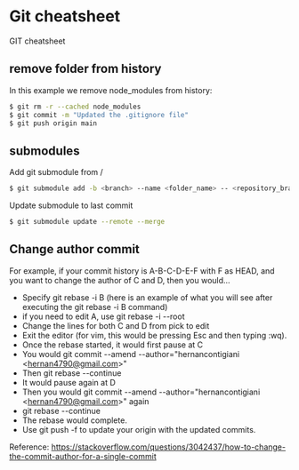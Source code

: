 # Git cheatsheet
GIT cheatsheet

## remove folder from history
In this example we remove node_modules from history:
```sh
$ git rm -r --cached node_modules
$ git commit -m "Updated the .gitignore file"
$ git push origin main
```

## submodules
Add git submodule from <repository>/<branch>
```sh
$ git submodule add -b <branch> --name <folder_name> -- <repository_branch_link> <folder_name>
```
Update submodule to last commit
```sh
$ git submodule update --remote --merge
```

## Change author commit
For example, if your commit history is A-B-C-D-E-F with F as HEAD, and you want to change the author of C and D, then you would...
- Specify git rebase -i B (here is an example of what you will see after executing the git rebase -i B command)
- if you need to edit A, use git rebase -i --root
- Change the lines for both C and D from pick to edit
- Exit the editor (for vim, this would be pressing Esc and then typing :wq).
- Once the rebase started, it would first pause at C
- You would git commit --amend --author="hernancontigiani <<hernan4790@gmail.com>>"
- Then git rebase --continue
- It would pause again at D
- Then you would git commit --amend --author="hernancontigiani <<hernan4790@gmail.com>>" again
- git rebase --continue
- The rebase would complete.
- Use git push -f to update your origin with the updated commits.

Reference:
https://stackoverflow.com/questions/3042437/how-to-change-the-commit-author-for-a-single-commit

